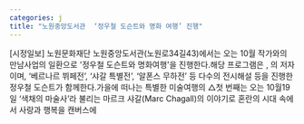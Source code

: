 ```yaml
---
categories: j
title: "노원중앙도서관  ‘정우철 도슨트와 명화 여행’ 진행"
---
```

[시정일보] 노원문화재단 노원중앙도서관(노원로34길43)에서는 오는 10월 작가와의 만남사업의 일환으로 &#39;정우철 도슨트와 명화여행&#39;을 진행한다.해당 프로그램은 , 의 저자이며, ‘베르나르 뷔페전’, ‘샤갈 특별전’, ‘알폰스 무하전’ 등 다수의 전시해설 등을 진행한 정우철 도슨트가 함께한다.가을에 떠나는 특별한 미술여행의 △첫 번째는 오는 10월19일 ‘색채의 마술사’라 불리는 마르크 샤갈(Marc Chagall)의 이야기로 혼란의 시대 속에서 사랑과 행복을 캔버스에